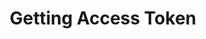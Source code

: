 ---
title: Getting Access Token
position: 16
request: /v1/create_token
main_message: This route is responsible for getting the access token.

request_examples:
  - code_block: |2-
      curl https://api.qencode.com/v1/access_token -d api_key=5a2a846a26ace 

    language: curl

response_examples: |2-
      {"error":0,"token":"1e1111fec48cc52060ca27312ed983ce","expire":"2018-09-03T14:01:56"}

    language: json
---
